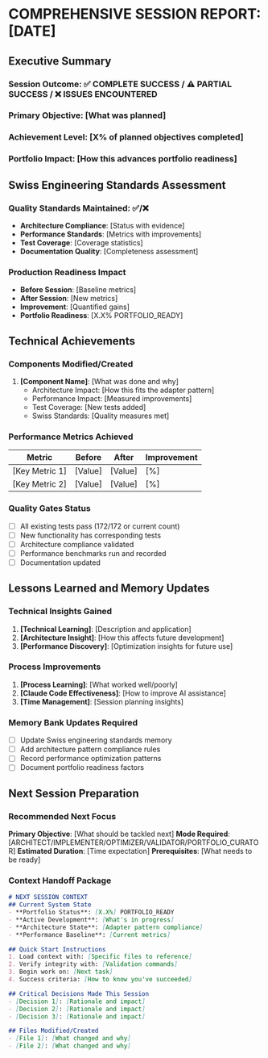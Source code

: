 # COMPREHENSIVE SESSION REPORT: [DATE]

## Executive Summary
### Session Outcome: ✅ COMPLETE SUCCESS / ⚠️ PARTIAL SUCCESS / ❌ ISSUES ENCOUNTERED
### Primary Objective: [What was planned]
### Achievement Level: [X% of planned objectives completed]
### Portfolio Impact: [How this advances portfolio readiness]

## Swiss Engineering Standards Assessment
### Quality Standards Maintained: ✅/❌
- **Architecture Compliance**: [Status with evidence]
- **Performance Standards**: [Metrics with improvements]
- **Test Coverage**: [Coverage statistics]
- **Documentation Quality**: [Completeness assessment]

### Production Readiness Impact
- **Before Session**: [Baseline metrics]
- **After Session**: [New metrics]  
- **Improvement**: [Quantified gains]
- **Portfolio Readiness**: [X.X% PORTFOLIO_READY]

## Technical Achievements
### Components Modified/Created
1. **[Component Name]**: [What was done and why]
   - Architecture Impact: [How this fits the adapter pattern]
   - Performance Impact: [Measured improvements]
   - Test Coverage: [New tests added]
   - Swiss Standards: [Quality measures met]

### Performance Metrics Achieved
| Metric | Before | After | Improvement |
|--------|--------|-------|-------------|
| [Key Metric 1] | [Value] | [Value] | [%] |
| [Key Metric 2] | [Value] | [Value] | [%] |

### Quality Gates Status
- [ ] All existing tests pass (172/172 or current count)
- [ ] New functionality has corresponding tests
- [ ] Architecture compliance validated
- [ ] Performance benchmarks run and recorded
- [ ] Documentation updated

## Lessons Learned and Memory Updates
### Technical Insights Gained
1. **[Technical Learning]**: [Description and application]
2. **[Architecture Insight]**: [How this affects future development]
3. **[Performance Discovery]**: [Optimization insights for future use]

### Process Improvements
1. **[Process Learning]**: [What worked well/poorly]
2. **[Claude Code Effectiveness]**: [How to improve AI assistance]
3. **[Time Management]**: [Session planning insights]

### Memory Bank Updates Required
- [ ] Update Swiss engineering standards memory
- [ ] Add architecture pattern compliance rules
- [ ] Record performance optimization patterns
- [ ] Document portfolio readiness factors

## Next Session Preparation
### Recommended Next Focus
**Primary Objective**: [What should be tackled next]
**Mode Required**: [ARCHITECT/IMPLEMENTER/OPTIMIZER/VALIDATOR/PORTFOLIO_CURATOR]
**Estimated Duration**: [Time expectation]
**Prerequisites**: [What needs to be ready]

### Context Handoff Package
```markdown
# NEXT SESSION CONTEXT
## Current System State
- **Portfolio Status**: [X.X%] PORTFOLIO_READY
- **Active Development**: [What's in progress]
- **Architecture State**: [Adapter pattern compliance]
- **Performance Baseline**: [Current metrics]

## Quick Start Instructions
1. Load context with: [Specific files to reference]
2. Verify integrity with: [Validation commands]
3. Begin work on: [Next task]
4. Success criteria: [How to know you've succeeded]

## Critical Decisions Made This Session
- [Decision 1]: [Rationale and impact]
- [Decision 2]: [Rationale and impact]
- [Decision 3]: [Rationale and impact]

## Files Modified/Created
- [File 1]: [What changed and why]
- [File 2]: [What changed and why]